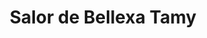 ---
title: "Salor de Bellexa Tamy"
url: /fernando-de-la-mora/salor-de-bellexa-tamy/
shop: general
---
